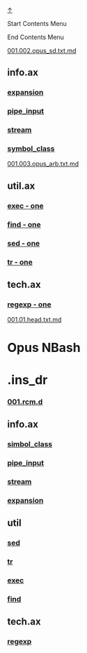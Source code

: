 
<!-- [[__TOC_]] -->

<a name=top></a>
<a class=top-link hide href=#top>↑</a>

Start Contents Menu

<!-- TOC tocDepth:1..6 chapterDepth:1..6 -->

<!-- /TOC -->

End Contents Menu

<!--
CMND: ufl_stl0 9 /home/st/REPOBARE/_repo/NBash/.d/.opus/cntx.ins.d /home/st/REPOBARE/_repo/NBash/.d/.opus/cntx.res.md 2

PPWD: /home/st/REPOBARE/_repo/NBash/.d/.opus

FLOW: /home/st/REPOBARE/_repo/sta/.d/.st_rc_d.data.d/ufl_stl0/.flow.d/009_dr2m

DATE: 1731555472_14112024103752

DATX: 1731555472
-->


[001.002.opus_sd.txt.md](/REPOBARE/_repo/NBash/.d/.opus/cntx.ins.d/001.002.opus_sd.txt.md)



## info.ax
### [expansion](/REPOBARE/_repo/NBash/.arb/info.ax/expansion.ram)
### [pipe_input](/REPOBARE/_repo/NBash/.arb/info.ax/pipe_input.ram)
### [stream](/REPOBARE/_repo/NBash/.arb/info.ax/stream.ram)
### [symbol_class](/REPOBARE/_repo/NBash/.arb/info.ax/symbol_class.ram)


[001.003.opus_arb.txt.md](/REPOBARE/_repo/NBash/.d/.opus/cntx.ins.d/001.003.opus_arb.txt.md)



## util.ax
### [exec - one](/REPOBARE/_repo/NBash/.arb/util.ax/exec.ram/one.d/cntx.res.md)
### [find - one](/REPOBARE/_repo/NBash/.arb/util.ax/find.ram/one.d/cntx.res.md)
### [sed - one](/REPOBARE/_repo/NBash/.arb/util.ax/sed.ram/one.d/cntx.res.md)
### [tr - one](/REPOBARE/_repo/NBash/.arb/util.ax/tr.ram/one.d/cntx.res.md)
## tech.ax
### [regexp - one](/REPOBARE/_repo/NBash/.arb/tech.ax/regexp.ram/one.d/cntx.res.md)


[001.01.head.txt.md](/REPOBARE/_repo/NBash/.d/.opus/cntx.ins.d/001.01.head.txt.md)


# Opus NBash

# .ins_dr

### [001.rcm.d](/REPOBARE/_repo/NBash/.d/.opus/.ins_dr/001.rcm.d/res.md)

## info.ax

### [simbol_class](/REPOBARE/_repo/NBash/.arb/info.ax/symbol_class.ram/.grot/exam.man)
### [pipe_input](/REPOBARE/_repo/NBash/.arb/info.ax/pipe_input.ram/.grot/exam.man)
### [stream](/REPOBARE/_repo/NBash/.arb/info.ax/stream.ram/.grot/exam.man)
### [expansion](/REPOBARE/_repo/NBash/.arb/info.ax/expansion.ram/.grot/exam.man)

## util

### [sed](/REPOBARE/_repo/NBash/.arb/util.ax/sed.ram/.grot/opus.d/one.d/cntx.res.md)
### [tr](/REPOBARE/_repo/NBash/.arb/util.ax/tr.ram/.grot/opus.d/one.d/cntx.res.md)
### [exec](/REPOBARE/_repo/NBash/.arb/util.ax/exec.ram/.grot/opus.d/one.d/cntx.res.md)
### [find](/REPOBARE/_repo/NBash/.arb/util.ax/find.ram/.grot/opus.d/one.d/cntx.res.md)

## tech.ax

### [regexp](/REPOBARE/_repo/NBash/.arb/tech.ax/regexp.ram/.grot/opus.d/one.d/cntx.res.md)



  



